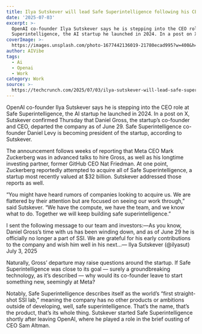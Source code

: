 ```yaml
---
title: Ilya Sutskever will lead Safe Superintelligence following his CEO’s exit
date: '2025-07-03'
excerpt: >-
  OpenAI co-founder Ilya Sutskever says he is stepping into the CEO role at Safe
  Superintelligence, the AI startup he launched in 2024. In a post on X,...
coverImage: >-
  https://images.unsplash.com/photo-1677442136019-21780ecad995?w=400&h=200&fit=crop&auto=format
author: AIVibe
tags:
  - Ai
  - Openai
  - Work
category: Work
source: >-
  https://techcrunch.com/2025/07/03/ilya-sutskever-will-lead-safe-superintelligence-following-his-ceos-exit/
---
```

OpenAI co-founder Ilya Sutskever says he is stepping into the CEO role at Safe Superintelligence, the AI startup he launched in 2024. In a post on X, Sutskever confirmed Thursday that Daniel Gross, the startup’s co-founder and CEO, departed the company as of June 29. Safe Superintelligence co-founder Daniel Levy is becoming president of the startup, according to Sutskever.

The announcement follows weeks of reporting that Meta CEO Mark Zuckerberg was in advanced talks to hire Gross, as well as his longtime investing partner, former GitHub CEO Nat Friedman. At one point, Zuckerberg reportedly attempted to acquire all of Safe Superintelligence, a startup most recently valued at $32 billion. Sutskever addressed those reports as well.


	
	




	
	



“You might have heard rumors of companies looking to acquire us. We are flattered by their attention but are focused on seeing our work through,” said Sutskever. “We have the compute, we have the team, and we know what to do. Together we will keep building safe superintelligence.”


I sent the following message to our team and investors:—As you know, Daniel Gross’s time with us has been winding down, and as of June 29 he is officially no longer a part of SSI. We are grateful for his early contributions to the company and wish him well in his next…— Ilya Sutskever (@ilyasut) July 3, 2025


Naturally, Gross’ departure may raise questions around the startup. If Safe Superintelligence was close to its goal — surely a groundbreaking technology, as it’s described — why would its co-founder leave to start something new, seemingly at Meta?

Notably, Safe Superintelligence describes itself as the world’s “first straight-shot SSI lab,” meaning the company has no other products or ambitions outside of developing, well, safe superintelligence. That’s the name, that’s the product, that’s its whole thing. Sutskever started Safe Superintelligence shortly after leaving OpenAI, where he played a role in the brief ousting of CEO Sam Altman.

